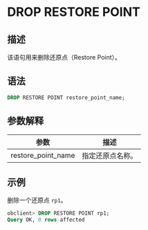 DROP RESTORE POINT 
=======================================



描述 
-----------------------

该语句用来删除还原点（Restore Point）。

语法 
-----------------------

```sql
DROP RESTORE POINT restore_point_name;
```



参数解释 
-------------------------



|         参数         |    描述    |
|--------------------|----------|
| restore_point_name | 指定还原点名称。 |



示例 
-----------------------

删除一个还原点 `rp1`。

```sql
obclient> DROP RESTORE POINT rp1;
Query OK, 0 rows affected
```


